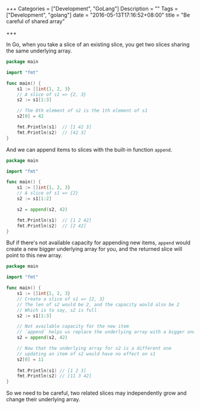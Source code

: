 +++
Categories = ["Development", "GoLang"]
Description = ""
Tags = ["Development", "golang"]
date = "2016-05-13T17:16:52+08:00"
title = "Be careful of shared array"

+++

In Go, when you take a slice of an existing slice, you get two slices sharing the same underlying array.

```go
package main

import "fmt"

func main() {
    s1 := []int{1, 2, 3}
    // A slice of s1 => {2, 3}
    s2 := s1[1:3]

    // The 0th element of s2 is the 1th element of s1
    s2[0] = 42

    fmt.Println(s1)  // [1 42 3]
    fmt.Println(s2)  // [42 3]
}
```

And we can append items to slices with the built-in function `append`.

```go
package main

import "fmt"

func main() {
    s1 := []int{1, 2, 3}
    // A slice of s1 => {2}
    s2 := s1[1:2]

    s2 = append(s2, 42)

    fmt.Println(s1)  // [1 2 42]
    fmt.Println(s2)  // [2 42]
}
```

Buf if there's not available capacity for appending new items, `append` would create a new bigger underlying array for you, and the returned slice will point to this new array.


```go
package main

import "fmt"

func main() {
    s1 := []int{1, 2, 3}
    // Create a slice of s1 => {2, 3}
    // The len of s2 would be 2, and the capacity would also be 2
    // Which is to say, s2 is full
    s2 := s1[1:3]

    // Not available capacity for the new item
    // `append` helps us replace the underlying array with a bigger one
    s2 = append(s2, 42)

    // Now that the underlying array for s2 is a different one
    // updating an item of s2 would have no effect on s1
    s2[0] = 11
    
    fmt.Println(s1) // [1 2 3]
    fmt.Println(s2) // [11 3 42]
}
```

So we need to be careful, two related slices may independently grow and change their underlying array.
